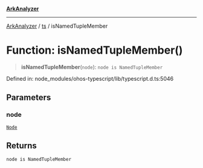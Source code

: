 [**ArkAnalyzer**](../../../../README.md)

***

[ArkAnalyzer](../../../../globals.md) / [ts](../README.md) / isNamedTupleMember

# Function: isNamedTupleMember()

> **isNamedTupleMember**(`node`): `node is NamedTupleMember`

Defined in: node\_modules/ohos-typescript/lib/typescript.d.ts:5046

## Parameters

### node

[`Node`](../interfaces/Node.md)

## Returns

`node is NamedTupleMember`
